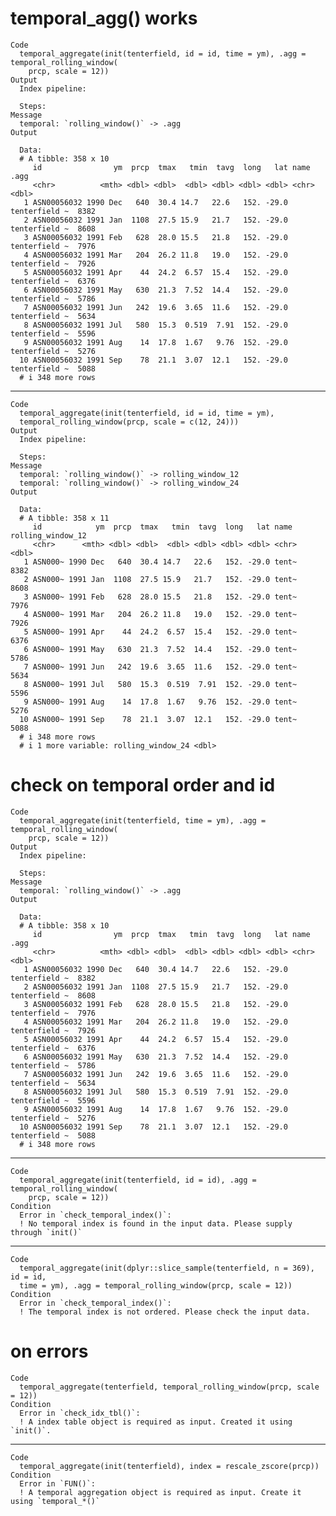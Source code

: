 # temporal_agg() works

    Code
      temporal_aggregate(init(tenterfield, id = id, time = ym), .agg = temporal_rolling_window(
        prcp, scale = 12))
    Output
      Index pipeline: 
      
      Steps: 
    Message
      temporal: `rolling_window()` -> .agg
    Output
      
      Data: 
      # A tibble: 358 x 10
         id                ym  prcp  tmax   tmin  tavg  long   lat name           .agg
         <chr>          <mth> <dbl> <dbl>  <dbl> <dbl> <dbl> <dbl> <chr>         <dbl>
       1 ASN00056032 1990 Dec   640  30.4 14.7   22.6   152. -29.0 tenterfield ~  8382
       2 ASN00056032 1991 Jan  1108  27.5 15.9   21.7   152. -29.0 tenterfield ~  8608
       3 ASN00056032 1991 Feb   628  28.0 15.5   21.8   152. -29.0 tenterfield ~  7976
       4 ASN00056032 1991 Mar   204  26.2 11.8   19.0   152. -29.0 tenterfield ~  7926
       5 ASN00056032 1991 Apr    44  24.2  6.57  15.4   152. -29.0 tenterfield ~  6376
       6 ASN00056032 1991 May   630  21.3  7.52  14.4   152. -29.0 tenterfield ~  5786
       7 ASN00056032 1991 Jun   242  19.6  3.65  11.6   152. -29.0 tenterfield ~  5634
       8 ASN00056032 1991 Jul   580  15.3  0.519  7.91  152. -29.0 tenterfield ~  5596
       9 ASN00056032 1991 Aug    14  17.8  1.67   9.76  152. -29.0 tenterfield ~  5276
      10 ASN00056032 1991 Sep    78  21.1  3.07  12.1   152. -29.0 tenterfield ~  5088
      # i 348 more rows

---

    Code
      temporal_aggregate(init(tenterfield, id = id, time = ym),
      temporal_rolling_window(prcp, scale = c(12, 24)))
    Output
      Index pipeline: 
      
      Steps: 
    Message
      temporal: `rolling_window()` -> rolling_window_12
      temporal: `rolling_window()` -> rolling_window_24
    Output
      
      Data: 
      # A tibble: 358 x 11
         id            ym  prcp  tmax   tmin  tavg  long   lat name  rolling_window_12
         <chr>      <mth> <dbl> <dbl>  <dbl> <dbl> <dbl> <dbl> <chr>             <dbl>
       1 ASN000~ 1990 Dec   640  30.4 14.7   22.6   152. -29.0 tent~              8382
       2 ASN000~ 1991 Jan  1108  27.5 15.9   21.7   152. -29.0 tent~              8608
       3 ASN000~ 1991 Feb   628  28.0 15.5   21.8   152. -29.0 tent~              7976
       4 ASN000~ 1991 Mar   204  26.2 11.8   19.0   152. -29.0 tent~              7926
       5 ASN000~ 1991 Apr    44  24.2  6.57  15.4   152. -29.0 tent~              6376
       6 ASN000~ 1991 May   630  21.3  7.52  14.4   152. -29.0 tent~              5786
       7 ASN000~ 1991 Jun   242  19.6  3.65  11.6   152. -29.0 tent~              5634
       8 ASN000~ 1991 Jul   580  15.3  0.519  7.91  152. -29.0 tent~              5596
       9 ASN000~ 1991 Aug    14  17.8  1.67   9.76  152. -29.0 tent~              5276
      10 ASN000~ 1991 Sep    78  21.1  3.07  12.1   152. -29.0 tent~              5088
      # i 348 more rows
      # i 1 more variable: rolling_window_24 <dbl>

# check on temporal order and id

    Code
      temporal_aggregate(init(tenterfield, time = ym), .agg = temporal_rolling_window(
        prcp, scale = 12))
    Output
      Index pipeline: 
      
      Steps: 
    Message
      temporal: `rolling_window()` -> .agg
    Output
      
      Data: 
      # A tibble: 358 x 10
         id                ym  prcp  tmax   tmin  tavg  long   lat name           .agg
         <chr>          <mth> <dbl> <dbl>  <dbl> <dbl> <dbl> <dbl> <chr>         <dbl>
       1 ASN00056032 1990 Dec   640  30.4 14.7   22.6   152. -29.0 tenterfield ~  8382
       2 ASN00056032 1991 Jan  1108  27.5 15.9   21.7   152. -29.0 tenterfield ~  8608
       3 ASN00056032 1991 Feb   628  28.0 15.5   21.8   152. -29.0 tenterfield ~  7976
       4 ASN00056032 1991 Mar   204  26.2 11.8   19.0   152. -29.0 tenterfield ~  7926
       5 ASN00056032 1991 Apr    44  24.2  6.57  15.4   152. -29.0 tenterfield ~  6376
       6 ASN00056032 1991 May   630  21.3  7.52  14.4   152. -29.0 tenterfield ~  5786
       7 ASN00056032 1991 Jun   242  19.6  3.65  11.6   152. -29.0 tenterfield ~  5634
       8 ASN00056032 1991 Jul   580  15.3  0.519  7.91  152. -29.0 tenterfield ~  5596
       9 ASN00056032 1991 Aug    14  17.8  1.67   9.76  152. -29.0 tenterfield ~  5276
      10 ASN00056032 1991 Sep    78  21.1  3.07  12.1   152. -29.0 tenterfield ~  5088
      # i 348 more rows

---

    Code
      temporal_aggregate(init(tenterfield, id = id), .agg = temporal_rolling_window(
        prcp, scale = 12))
    Condition
      Error in `check_temporal_index()`:
      ! No temporal index is found in the input data. Please supply through `init()`

---

    Code
      temporal_aggregate(init(dplyr::slice_sample(tenterfield, n = 369), id = id,
      time = ym), .agg = temporal_rolling_window(prcp, scale = 12))
    Condition
      Error in `check_temporal_index()`:
      ! The temporal index is not ordered. Please check the input data.

# on errors

    Code
      temporal_aggregate(tenterfield, temporal_rolling_window(prcp, scale = 12))
    Condition
      Error in `check_idx_tbl()`:
      ! A index table object is required as input. Created it using `init()`.

---

    Code
      temporal_aggregate(init(tenterfield), index = rescale_zscore(prcp))
    Condition
      Error in `FUN()`:
      ! A temporal aggregation object is required as input. Create it using `temporal_*()`

